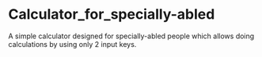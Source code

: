 # Calculator_for_specially-abled
A simple calculator designed for specially-abled people which allows doing calculations by using only 2 input keys.
